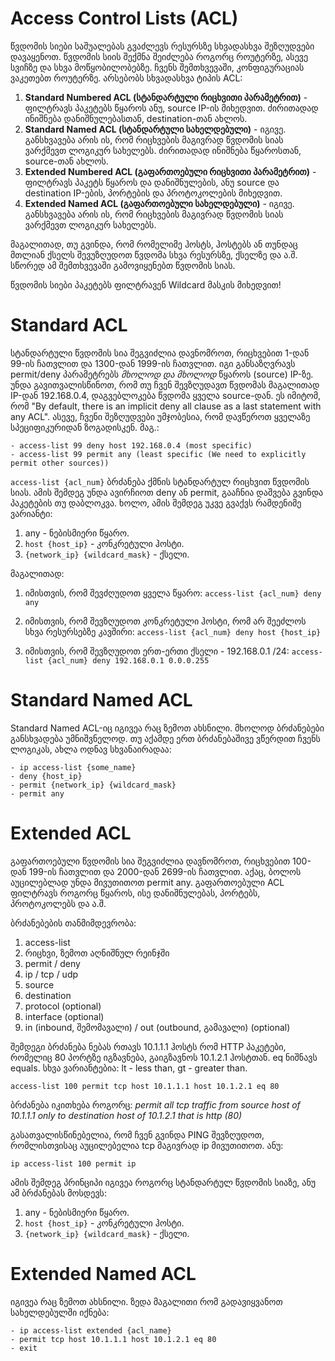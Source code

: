 # Access Control Lists (ACL)

წვდომის სიები საშუალებას გვაძლევს რესურსზე სხვადასხვა შეზღუდვები დავაყენოთ.
წვდომის სიის შექმნა შეიძლება როგორც როუტერზე, ასევე სვიჩზე და სხვა მოწყობილობებზე.
ჩვენს შემთხვევაში, კონფიგურაციას ვაკეთებთ როუტერზე. არსებობს სხვადასხვა ტიპის ACL:

1. **Standard Numbered ACL (სტანდარტული რიცხვითი პარამეტრით)** - ფილტრავს პაკეტებს წყაროს ანუ, source IP-ის მიხედვით.
ძირითადად ინიშნება დანიშნულებასთან, destination-თან ახლოს.
2. **Standard Named ACL (სტანდარტული სახელდებული)** - იგივე. განსხვავება არის ის, რომ რიცხვების მაგივრად
წვდომის სიას ვარქმევთ ლოგიკურ სახელებს. ძირითადად ინიშნება წყაროსთან, source-თან ახლოს.
3. **Extended Numbered ACL (გაფართოებული რიცხვითი პარამეტრით)** - ფილტრავს პაკეტს წყაროს და დანიშნულების, 
ანუ source და destination IP-ების, პორტების და პროტოკოლების მიხედვით.
4. **Extended Named ACL (გაფართოებული სახელდებული)** - იგივე. განსხვავება არის ის, რომ რიცხვების მაგივრად
წვდომის სიას ვარქმევთ ლოგიკურ სახელებს.

მაგალითად, თუ გვინდა, რომ რომელიმე ჰოსტს, ჰოსტებს ან თუნდაც მთლიან ქსელს შევუზღუდოთ წვდომა
სხვა რესურსზე, ქსელზე და ა.შ. სწორედ ამ შემთხვევაში გამოვიყენებთ წვდომის სიას.

წვდომის სიები პაკეტებს ფილტრავენ Wildcard მასკის მიხედვით!


# Standard ACL

სტანდარტული წვდომის სია შეგვიძლია დავნომროთ, რიცხვებით 1-დან 99-ის ჩათვლით და 1300-დან 1999-ის ჩათვლით.
იგი განსაზღვრავს permit/deny პარამეტრებს _მხოლოდ და მხოლოდ_ წყაროს (source) IP-ზე. უნდა გავითვალისწინოთ, რომ
თუ ჩვენ შევზღუდავთ წვდომას მაგალითად IP-დან 192.168.0.4, დაგვებლოკება წვდომა ყველა source-დან. ეს იმიტომ, რომ
"By default, there is an implicit deny all clause as a last statement with any ACL". ასევე, ჩვენი შეზღუდვები უმჯობესია,
რომ დავწეროთ ყველაზე სპეციფიკურიდან ზოგადისკენ. მაგ.:

```
- access-list 99 deny host 192.168.0.4 (most specific)
- access-list 99 permit any (least specific (We need to explicitly permit other sources))
```

`access-list {acl_num}` ბრძანება ქმნის სტანდარტულ რიცხვით წვდომის სიას. ამის შემდეგ უნდა ავირჩიოთ deny ან permit,
გააჩნია დაშვება გვინდა პაკეტების თუ დაბლოკვა. ხოლო, ამის შემდეგ უკვე გვაქვს რამდენიმე ვარიანტი:

1. any - ნებისმიერი წყარო.
2. `host {host_ip}` - კონკრეტული ჰოსტი.
3. `{network_ip} {wildcard_mask}` - ქსელი.

მაგალითად:

1. იმისთვის, რომ შევძღუდოთ ყველა წყარო:
`access-list {acl_num} deny any`

2. იმისთვის, რომ შევზღუდოთ კონკრეტული ჰოსტი, რომ არ შეეძლოს სხვა რესურსებზე კავშირი:
`access-list {acl_num} deny host {host_ip}`

3. იმისთვის, რომ შევზღუდოთ ერთ-ერთი ქსელი - 192.168.0.1 /24:
`access-list {acl_num} deny 192.168.0.1 0.0.0.255`

# Standard Named ACL

Standard Named ACL-იც იგივეა რაც ზემოთ ახსნილი. მხოლოდ ბრძანებები განსხვადება უმნიშვნელოდ.
თუ აქამდე ერთ ბრძანებაშივე ვწერდით ჩვენს ლოგიკას, ახლა ოდნავ სხვანაირადაა:

```
- ip access-list {some_name}
- deny {host_ip}
- permit {network_ip} {wildcard_mask}
- permit any
```

# Extended ACL

გაფართოებული წვდომის სია შეგვიძლია დავნომროთ, რიცხვებით 100-დან 199-ის ჩათვლით და 2000-დან 2699-ის ჩათვლით.
აქაც, ბოლოს აუცილებლად უნდა მივუთითოთ permit any. გაფართოებული ACL ფილტრავს როგორც წყაროს, ისე დანიშნულებას,
პორტებს, პროტოკოლებს და ა.შ.

ბრძანებების თანმიმდევრობა:

1. access-list
2. რიცხვი, ზემოთ აღნიშნულ რეინჯში
3. permit / deny
4. ip / tcp / udp
5. source
6. destination
7. protocol (optional)
8. interface (optional)
9. in (inbound, შემომავალი) / out (outbound, გამავალი) (optional)


შემდეგი ბრძანება ნებას რთავს 10.1.1.1 ჰოსტს რომ HTTP პაკეტები, რომელიც 80 პორტზე იგზავნება, გაიგზავნოს 10.1.2.1 ჰოსტთან.
eq ნიშნავს equals. სხვა ვარიანტებია: lt - less than, gt - greater than.

```
access-list 100 permit tcp host 10.1.1.1 host 10.1.2.1 eq 80
```

ბრძანება იკითხება როგორც: _permit all tcp traffic from source host of 10.1.1.1 only to destination host of 10.1.2.1 that is http (80)_

გასათვალისწინებელია, რომ ჩვენ გვინდა PING შევზღუდოთ, რომლისთვისაც აუცილებელია tcp მაგივრად ip მივუთითოთ. ანუ:

```
ip access-list 100 permit ip
```` 

ამის შემდეგ პრინციპი იგივეა როგორც სტანდარტულ წვდომის სიაზე, ანუ ამ ბრძანებას მოსდევს:

1. any - ნებისმიერი წყარო.
2. `host {host_ip}` - კონკრეტული ჰოსტი.
3. `{network_ip} {wildcard_mask}` - ქსელი.

# Extended Named ACL

იგივეა რაც ზემოთ ახსნილი. ზედა მაგალითი რომ გადავიყვანოთ სახელდებულში იქნება:

```
- ip access-list extended {acl_name}
- permit tcp host 10.1.1.1 host 10.1.2.1 eq 80
- exit
```